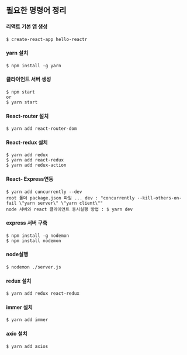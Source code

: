 ## 필요한 명령어 정리

#### 리액트 기본 앱 생성

    $ create-react-app hello-reactr

#### yarn 설치

    $ npm install -g yarn

#### 클라이언트 서버 생성

    $ npm start
    or
    $ yarn start

#### React-router 설치

    $ yarn add react-router-dom

#### React-redux 설치

    $ yarn add redux
    $ yarn add react-redux
    $ yarn add redux-action

#### React- Express연동

    $ yarn add cuncurrently --dev
    root 폴더 package.json 파일 ... dev : "concurrently --kill-others-on-fail \"yarn server\" \"yarn client\""
    node 서버와 react 클라이언트 동시실행 방법 : $ yarn dev

#### express 서버 구축

    $ npm install -g nodemon
    $ npm install nodemon

#### node실행

    $ nodemon ./server.js

#### redux 설치

    $ yarn add redux react-redux

#### immer 설치

    $ yarn add immer

#### axio 설치

    $ yarn add axios
